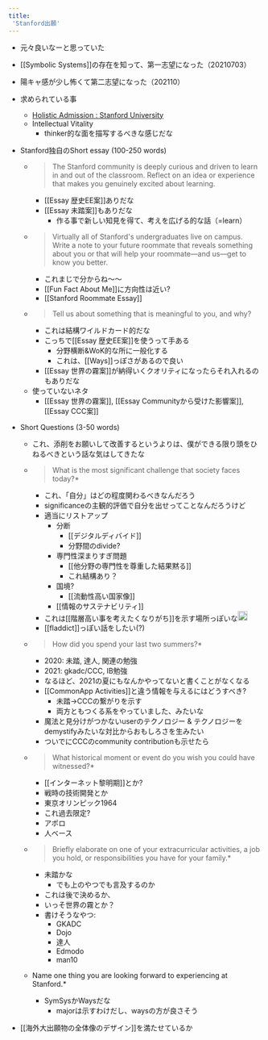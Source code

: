 ```yaml
---
title:
 'Stanford出願'
---
```


- 元々良いなーと思っていた
- [[Symbolic Systems]]の存在を知って、第一志望になった（20210703）
- 陽キャ感が少し怖くて第二志望になった（202110）

- 求められている事
    - [Holistic Admission : Stanford University](https://admission.stanford.edu/apply/selection/)
    - Intellectual Vitality
        - thinker的な面を描写するべきな感じだな

- Stanford独自のShort essay (100-250 words)
    - > The Stanford community is deeply curious and driven to learn in and out of the classroom. Reflect on an idea or experience that makes you genuinely excited about learning.
        - [[Essay 歴史EE案]]ありだな
        - [[Essay 未踏案]]もありだな
            - 作る事で新しい知見を得て、考えを広げる的な話（=learn）
    - > Virtually all of Stanford's undergraduates live on campus. Write a note to your future roommate that reveals something about you or that will help your roommate—and us—get to know you better.
        - これまじで分からね〜〜
        - [[Fun Fact About Me]]に方向性は近い?
        - [[Stanford Roommate Essay]]
    - > Tell us about something that is meaningful to you, and why?
        - これは結構ワイルドカード的だな
        - こっちで[[Essay 歴史EE案]]を使うって手ある
            - 分野横断&WoK的な所に一般化する
            - これは、[[Ways]]っぽさがあるので良い
        - [[Essay 世界の霧案]]が納得いくクオリティになったらそれ入れるのもありだな
    - 使っていないネタ
        - [[Essay 世界の霧案]], [[Essay Communityから受けた影響案]], [[Essay CCC案]]


- Short Questions (3-50 words)
    - これ、添削をお願いして改善するというよりは、僕ができる限り頭をひねるべきという話な気はしてきたな
    - > What is the most significant challenge that society faces today?*
        - これ、「自分」はどの程度関わるべきなんだろう
        - significanceの主観的評価で自分を出せってことなんだろうけど
        - 適当にリストアップ
            - 分断
                - [[デジタルディバイド]]
                - 分野間のdivide?
            - 専門性深まりすぎ問題
                - [[他分野の専門性を尊重した結果黙る]]
                - これ結構あり？
            - 国境?
                - [[流動性高い国家像]]
            - [[情報のサステナビリティ]]
        - これは[[階層高い事を考えたくなりがち]]を示す場所っぽいな<img src='https://scrapbox.io/api/pages/blu3mo-public/blu3mo/icon' alt='blu3mo.icon' height="19.5"/>
        - [[fladdict]]っぽい話をしたい(?)

    - > How did you spend your last two summers?*
        - 2020: 未踏, 達人, 関連の勉強
        - 2021: gkadc/CCC, IB勉強
        - なるほど、2021の夏にもなんかやってないと書くことがなくなる
        - [[CommonApp Activities]]と違う情報を与えるにはどうすべき?
            - 未踏->CCCの繋がりを示す
            - 両方ともつくる系をやっていました、みたいな
        - 魔法と見分けがつかないuserのテクノロジー & テクノロジーをdemystifyみたいな対比からおもしろさを生みたい
        - ついでにCCCのcommunity contributionも示せたら

    - > What historical moment or event do you wish you could have witnessed?*
        - [[インターネット黎明期]]とか?
        - 戦時の技術開発とか
        - 東京オリンピック1964
        - これ過去限定?
        - アポロ
        - 人ベース
    - > Briefly elaborate on one of your extracurricular activities, a job you hold, or responsibilities you have for your family.*
        - 未踏かな
            - でも上のやつでも言及するのか
        - これは後で決めるか、
        - いっそ世界の霧とか？
        - 書けそうなやつ:
            - GKADC
            - Dojo
            - 達人
            - Edmodo
            - man10

    - Name one thing you are looking forward to experiencing at Stanford.*
        - SymSysかWaysだな
            - majorは示すわけだし、waysの方が良さそう

- [[海外大出願物の全体像のデザイン]]を満たせているか


